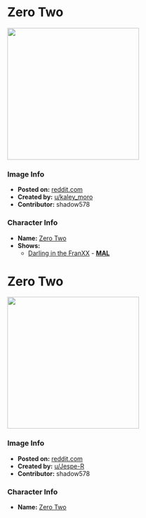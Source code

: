 # Zero Two

<img src="https://raw.githubusercontent.com/shadow578/Project-Padoru/master/Padoru/darling-in-the-franxx-zero-two.png" height="300">

### Image Info
* **Posted on:**     [reddit.com](https://www.reddit.com/r/Animemes/comments/e41say/happy_december_padoru_padoru/)
* **Created by:**    [u/kaley_moro](https://github.com/shadow578/Project-Padoru/blob/master/table-of-contents/creators/ukaleymoro.md)
* **Contributor:**   shadow578

### Character Info
* **Name:**   [Zero Two](https://myanimelist.net/character/155679)
* **Shows:**
  * [Darling in the FranXX](https://github.com/shadow578/Project-Padoru/blob/master/table-of-contents/shows/DarlingintheFranXX.md) - [__MAL__](https://myanimelist.net/manga/111512/Darling_in_the_FranXX)


# Zero Two

<img src="https://raw.githubusercontent.com/shadow578/Project-Padoru/master/Padoru/U_Jespe-R/darling-in-the-franxx-zero-two-jesper.png" height="300">

### Image Info
* **Posted on:**     [reddit.com](https://www.reddit.com/r/Padoru/comments/epkiq4/daily_padoru_16_zero_two_darling_in_the_franxx/)
* **Created by:**    [u/Jespe-R](https://github.com/shadow578/Project-Padoru/blob/master/table-of-contents/creators/uJespeR.md)
* **Contributor:**   shadow578

### Character Info
* **Name:**   [Zero Two](https://myanimelist.net/character/155679)


